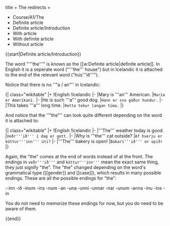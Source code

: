 title = The
redirects =
- Course/A1/The
- Definite article
- Definite article/Introduction
- With article
- With definite article
- Without article
>>>>

<level a1/>
{{start|Definite article/Introduction}}

The word "'''the'''" is known as the [[w:Definite article|definite article]]. In English it is a seperate word ("'''the''' house") but in Icelandic it is attached to the end of the relevant word ("hús'''ið'''").

Notice that there is no ''"a / an"'' in Icelandic:

{| class="wikitable"
|+
!English
!Icelandic
|-
|Mary is '''an''' American.
|`María er Ameríkani.`
|-
|He is such '''a''' good dog.
|`Hann er svo góður hundur.`
|-
|This takes '''a''' long time.
|`Þetta tekur langan tíma.`
|}

And notice that the ''"the"'' can look quite different depending on the word it is attached to:

{| class="wikitable"
|+
!English
!Icelandic
|-
|'''The''' weather today is good.
|`Veðr'''ið''' í dag er gott.`
|-
|Why is '''the''' cat outside?
|`Af hverju er köttur'''inn''' úti?`
|-
|'''The''' bakery is open!
|`Bakarí'''ið''' er opið!`
|}

Again, the "the" comes at the end of words instead of at the front. The endings in `veðr'''ið'''` and `köttur'''inn'''` mean the exact same thing, they just signify "the". The "the" changed depending on the word's grammatical type ([[gender]] and [[case]]), which results in many possible endings. These are all the possible endings for "the":

:-inn -ið -inum -ins -num -an -una -unni -unnar -nar -unum -anna -inu -ins -in

You do not need to memorize these endings for now, but you do need to be aware of them.

{{end}}